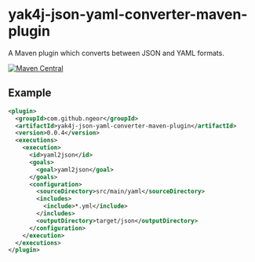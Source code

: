 # yak4j-json-yaml-converter-maven-plugin

A Maven plugin which converts between JSON and YAML formats.

[![Maven Central](https://img.shields.io/maven-central/v/com.github.ngeor/yak4j-json-yaml-converter-maven-plugin.svg?label=Maven%20Central)](https://search.maven.org/search?q=g:%22com.github.ngeor%22%20AND%20a:%22yak4j-json-yaml-converter-maven-plugin%22)

## Example

```xml
<plugin>
  <groupId>com.github.ngeor</groupId>
  <artifactId>yak4j-json-yaml-converter-maven-plugin</artifactId>
  <version>0.0.4</version>
  <executions>
    <execution>
      <id>yaml2json</id>
      <goals>
        <goal>yaml2json</goal>
      </goals>
      <configuration>
        <sourceDirectory>src/main/yaml</sourceDirectory>
        <includes>
          <include>*.yml</include>
        </includes>
        <outputDirectory>target/json</outputDirectory>
      </configuration>
    </execution>
  </executions>
</plugin>
```
